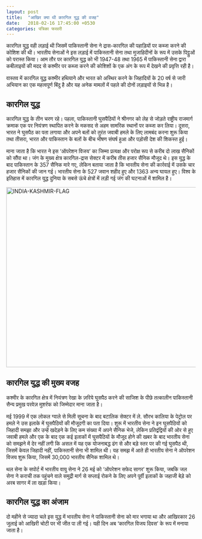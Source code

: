 ```yaml
---
layout: post
title:  "आखिर क्या थी कारगिल युद्ध की वजह"
date:   2018-02-16 17:45:00 +0530
categories: पत्रिका फरवरी
---
```



कारगिल युद्ध वही लड़ाई थी जिसमें पाकिस्तानी सेना ने द्रास-कारगिल की पहाड़ियों पर कब्जा करने की कोशिश की थी। भारतीय सेनाओं ने इस लड़ाई में पाकिस्तानी सेना तथा मुजाहिदीनों के रूप में उसके पिट्ठुओं को परास्त किया। आम तौर पर कारगिल युद्ध को भी 1947-48 तथा 1965 में पाकिस्तानी सेना द्वारा कबीलाइयों की मदद से कश्मीर पर कब्जा करने की कोशिशों के एक अंग के रूप में देखने की प्रवृत्ति रही है।

वास्तव में कारगिल युद्ध कश्मीर हथियाने और भारत को अस्थिर करने के जिहादियों के 20 वर्ष से जारी अभियान का एक महत्वपूर्ण बिंदु है और यह अनेक मामलों में पहले की दोनों लड़ाइयों से भिन्न है।

कारगिल युद्ध
---

कारगिल युद्ध के तीन चरण रहे। पहला, पाकिस्तानी घुसपैठियों ने श्रीनगर को लेह से जोड़ते राष्ट्रीय राजमार्ग क्रमाक एक पर नियंत्रण स्थापित करने के मकसद से अहम सामरिक स्थानों पर कब्जा कर लिया। दूसरा, भारत ने घुसपैठ का पता लगाया और अपने बलों को तुरंत जवाबी हमले के लिए लामबंद करना शुरू किया तथा तीसरा, भारत और पाकिस्तान के बलों के बीच भीषण संघर्ष हुआ और पड़ोसी देश की शिकस्त हुई।

माना जाता है कि भारत ने इस ‘ऑपरेशन विजय’ का जिम्मा प्रत्यक्ष और परोक्ष रूप से करीब दो लाख सैनिकों को सौंपा था। जंग के मुख्य क्षेत्र कारगिल-द्रास सेक्टर में करीब तीस हजार सैनिक मौजूद थे। इस युद्ध के बाद पाकिस्तान के 357&nbsp;सैनिक मारे गए, लेकिन बताया जाता है कि भारतीय सेना की कार्रवाई में उसके चार हजार सैनिकों की जान गई। भारतीय सेना के 527&nbsp;जवान शहीद हुए और 1363 अन्य घायल हुए। विश्व के इतिहास में कारगिल युद्ध दुनिया के सबसे ऊंचे क्षेत्रों में लड़ी गई जंग की घटनाओं में शामिल है।

<a data-flickr-embed="true"  href="https://www.flickr.com/photos/156282391@N07/40262271101/in/album-72157663692120117/" title="INDIA-KASHMIR-FLAG"><img src="https://farm5.staticflickr.com/4761/40262271101_8e42712c93_b.jpg" width="700" height="478" alt="INDIA-KASHMIR-FLAG"></a><script async src="//embedr.flickr.com/assets/client-code.js" charset="utf-8"></script>

कारगिल युद्ध की मुख्य वजह
---

कश्मीर के कारगिल क्षेत्र में नियंत्रण रेखा के ज़रिये घुसपैठ करने की साजिश के पीछे तत्कालीन पाकिस्तानी सैन्य प्रमुख परवेज़ मुशर्रफ को जिम्मेदार माना जाता है।

मई 1999 में एक लोकल ग्वाले से मिली सूचना के बाद बटालिक सेक्टर में ले. सौरभ कालिया के पेट्रोल पर हमले ने उस इलाके में घुसपैठियों की मौजूदगी का पता दिया। शुरू में भारतीय सेना ने इन घुसपैठियों को जिहादी समझा और उन्हें खदेड़ने के लिए कम संख्या में अपने सैनिक भेजे, लेकिन प्रतिद्वंद्वियों की ओर से हुए जवाबी हमले और एक के बाद एक कई इलाकों में घुसपैठियों के मौजूद होने की खबर के बाद भारतीय सेना को समझने में देर नहीं लगी कि असल में यह एक योजनाबद्ध ढंग से और बड़े स्तर पर की गई घुसपैठ थी, जिसमें केवल जिहादी नहीं, पाकिस्तानी सेना भी शामिल थी। यह समझ में आते ही भारतीय सेना ने ऑपरेशन विजय शुरू किया, जिसमें 30,000 भारतीय सैनिक शामिल थे।

थल सेना के सपोर्ट में भारतीय वायु सेना ने 26&nbsp;मई को ‘ऑपरेशन सफेद सागर’ शुरू किया, जबकि जल सेना ने कराची तक पहुंचने वाले समुद्री मार्ग से सप्लाई रोकने के लिए अपने पूर्वी इलाकों के जहाजी बेड़े को अरब सागर में ला खड़ा किया।

कारगिल युद्ध का अंजाम
---

दो महीने से ज्यादा चले इस युद्ध में भारतीय सेना ने पाकिस्तानी सेना को मार भगाया था और आखिरकार 26 जुलाई को आखिरी चोटी पर भी जीत पा ली गई। यही दिन अब ‘कारगिल विजय दिवस’ के रूप में मनाया जाता है।
